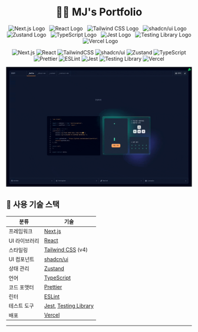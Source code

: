 <h1 align="center">🧑‍💻 MJ's Portfolio</h1>

<p align="center">
  <img src="https://assets.vercel.com/image/upload/v1662130559/nextjs/Icon_dark_background.png" alt="Next.js Logo" width="32" />
  &nbsp;
  <img src="https://upload.wikimedia.org/wikipedia/commons/a/a7/React-icon.svg" alt="React Logo" width="32" />
  &nbsp;
  <img src="https://tailwindcss.com/favicons/favicon-32x32.png" alt="Tailwind CSS Logo" width="32" />
  &nbsp;
  <img src="https://avatars.githubusercontent.com/u/139895814?s=200&v=4" alt="shadcn/ui Logo" width="32" />
  &nbsp;
  <img src="https://zustand-demo.pmnd.rs/favicon.ico" alt="Zustand Logo" width="32" />
  &nbsp;
  <img src="https://raw.githubusercontent.com/remojansen/logo.ts/master/ts.png" alt="TypeScript Logo" width="32" />
  &nbsp;
  <img src="https://jestjs.io/img/favicon/favicon.ico" alt="Jest Logo" width="32" />
  &nbsp;
  <img src="https://testing-library.com/img/octopus-128x128.png" alt="Testing Library Logo" width="32" />
  &nbsp;
  <img src="https://assets.vercel.com/image/upload/q_auto/front/favicon/vercel/favicon.ico" alt="Vercel Logo" width="32" />
</p>

<p align="center">
  <img alt="Next.js" src="https://img.shields.io/badge/Next.js-000000?style=flat-square&logo=nextdotjs&logoColor=white" />
  <img alt="React" src="https://img.shields.io/badge/React-61DAFB?style=flat-square&logo=react&logoColor=black" />
  <img alt="TailwindCSS" src="https://img.shields.io/badge/TailwindCSS-06B6D4?style=flat-square&logo=tailwindcss&logoColor=white" />
  <img alt="shadcn/ui" src="https://img.shields.io/badge/shadcn/ui-black?style=flat-square" />
  <img alt="Zustand" src="https://img.shields.io/badge/Zustand-000000?style=flat-square&logo=zustand&logoColor=white" />
  <img alt="TypeScript" src="https://img.shields.io/badge/TypeScript-3178C6?style=flat-square&logo=typescript&logoColor=white" />
  <img alt="Prettier" src="https://img.shields.io/badge/Prettier-F7B93E?style=flat-square&logo=prettier&logoColor=black" />
  <img alt="ESLint" src="https://img.shields.io/badge/ESLint-4B32C3?style=flat-square&logo=eslint&logoColor=white" />
  <img alt="Jest" src="https://img.shields.io/badge/Jest-C21325?style=flat-square&logo=jest&logoColor=white" />
  <img alt="Testing Library" src="https://img.shields.io/badge/Testing Library-E33332?style=flat-square&logo=testinglibrary&logoColor=white" />
  <img alt="Vercel" src="https://img.shields.io/badge/Vercel-000000?style=flat-square&logo=vercel&logoColor=white" />
</p>

![MJ's Portfolio Main Screenshot](public/images/readme_main.gif)

## 🧰 사용 기술 스택

| 분류          | 기술                                                                      |
| ------------- | ------------------------------------------------------------------------- |
| 프레임워크    | [Next.js](https://nextjs.org)                                             |
| UI 라이브러리 | [React](https://react.dev)                                                |
| 스타일링      | [Tailwind CSS](https://tailwindcss.com) (v4)                              |
| UI 컴포넌트   | [shadcn/ui](https://ui.shadcn.com)                                        |
| 상태 관리     | [Zustand](https://zustand-demo.pmnd.rs/)                                  |
| 언어          | [TypeScript](https://www.typescriptlang.org)                              |
| 코드 포맷터   | [Prettier](https://prettier.io)                                           |
| 린터          | [ESLint](https://eslint.org)                                              |
| 테스트 도구   | [Jest](https://jestjs.io), [Testing Library](https://testing-library.com) |
| 배포          | [Vercel](https://vercel.com)                                              |

---
